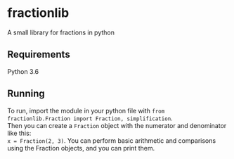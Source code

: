 # fractionlib
A small library for fractions in python

## Requirements
Python 3.6

## Running

To run, import the module in your python file with `from fractionlib.Fraction import Fraction, simplification`.  
Then you can create a `Fraction` object with the numerator and denominator like this:  
`x = Fraction(2, 3)`.
You can perform basic arithmetic and comparisons using the Fraction objects, and you can print them.
